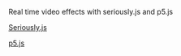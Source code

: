 Real time video effects with seriously.js and p5.js

[Seriously.js](https://github.com/brianchirls/Seriously.js)

[p5.js](https://p5js.org/)